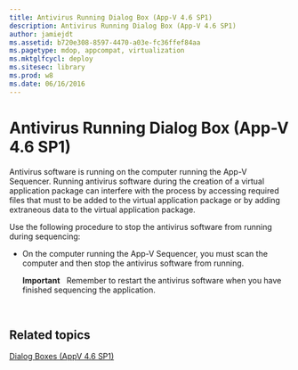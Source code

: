 ```yaml
---
title: Antivirus Running Dialog Box (App-V 4.6 SP1)
description: Antivirus Running Dialog Box (App-V 4.6 SP1)
author: jamiejdt
ms.assetid: b720e308-8597-4470-a03e-fc36ffef84aa
ms.pagetype: mdop, appcompat, virtualization
ms.mktglfcycl: deploy
ms.sitesec: library
ms.prod: w8
ms.date: 06/16/2016
---
```



# Antivirus Running Dialog Box (App-V 4.6 SP1)


Antivirus software is running on the computer running the App-V Sequencer. Running antivirus software during the creation of a virtual application package can interfere with the process by accessing required files that must to be added to the virtual application package or by adding extraneous data to the virtual application package.

Use the following procedure to stop the antivirus software from running during sequencing:

-   On the computer running the App-V Sequencer, you must scan the computer and then stop the antivirus software from running.

    **Important**  
    Remember to restart the antivirus software when you have finished sequencing the application.

     

## Related topics


[Dialog Boxes (AppV 4.6 SP1)](dialog-boxes--appv-46-sp1-.md)

 

 





